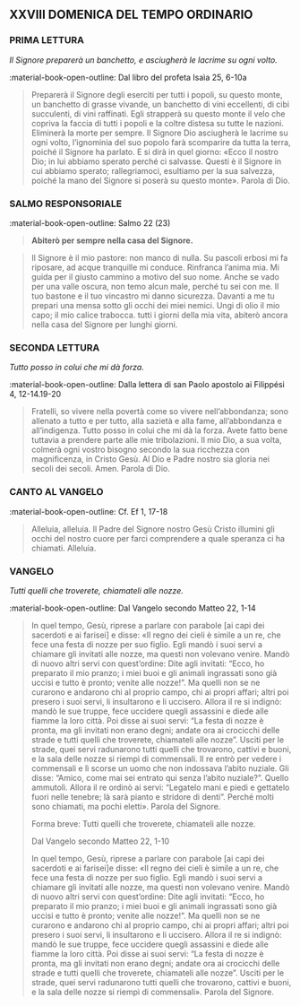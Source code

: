 ## XXVIII DOMENICA DEL TEMPO ORDINARIO
> 
### PRIMA LETTURA
*Il Signore preparerà un banchetto, e asciugherà le lacrime su ogni volto.*

:material-book-open-outline: Dal libro del profeta Isaìa
25, 6-10a

> Preparerà il Signore degli eserciti per tutti i popoli, su questo monte, un banchetto di grasse vivande, un banchetto di vini eccellenti, di cibi succulenti, di vini raffinati. Egli strapperà su questo monte il velo che copriva la faccia di tutti i popoli e la coltre distesa su tutte le nazioni. Eliminerà la morte per sempre. Il Signore Dio asciugherà le lacrime su ogni volto, l’ignominia del suo popolo farà scomparire da tutta la terra, poiché il Signore ha parlato. E si dirà in quel giorno: «Ecco il nostro Dio; in lui abbiamo sperato perché ci salvasse. Questi è il Signore in cui abbiamo sperato; rallegriamoci, esultiamo per la sua salvezza, poiché la mano del Signore si poserà su questo monte». Parola di Dio.
> 
### SALMO RESPONSORIALE
:material-book-open-outline: Salmo 22 (23)

>**Abiterò per sempre nella casa del Signore.**

> Il Signore è il mio pastore:
> non manco di nulla.
> Su pascoli erbosi mi fa riposare,
> ad acque tranquille mi conduce.
> Rinfranca l’anima mia.
> Mi guida per il giusto cammino
> a motivo del suo nome.
> Anche se vado per una valle oscura,
> non temo alcun male, perché tu sei con me.
> Il tuo bastone e il tuo vincastro
> mi danno sicurezza.
> Davanti a me tu prepari una mensa
> sotto gli occhi dei miei nemici.
> Ungi di olio il mio capo;
> il mio calice trabocca.
> tutti i giorni della mia vita,
> abiterò ancora nella casa del Signore
> per lunghi giorni.
> 
### SECONDA LETTURA
*Tutto posso in colui che mi dà forza.*

:material-book-open-outline: Dalla lettera di san Paolo apostolo ai Filippési
4, 12-14.19-20

> Fratelli, so vivere nella povertà come so vivere nell’abbondanza; sono allenato a tutto e per tutto, alla sazietà e alla fame, all’abbondanza e all’indigenza. Tutto posso in colui che mi dà la forza. Avete fatto bene tuttavia a prendere parte alle mie tribolazioni. Il mio Dio, a sua volta, colmerà ogni vostro bisogno secondo la sua ricchezza con magnificenza, in Cristo Gesù. Al Dio e Padre nostro sia gloria nei secoli dei secoli. Amen. Parola di Dio.
> 
### CANTO AL VANGELO
:material-book-open-outline: Cf. Ef 1, 17-18

> Alleluia, alleluia.
> Il Padre del Signore nostro Gesù Cristo
> illumini gli occhi del nostro cuore
> per farci comprendere a quale speranza ci ha chiamati.
> Alleluia.
> 
### VANGELO
*Tutti quelli che troverete, chiamateli alle nozze.*

:material-book-open-outline: Dal Vangelo secondo Matteo
22, 1-14

> In quel tempo, Gesù, riprese a parlare con parabole [ai capi dei sacerdoti e ai farisei] e disse: «Il regno dei cieli è simile a un re, che fece una festa di nozze per suo figlio. Egli mandò i suoi servi a chiamare gli invitati alle nozze, ma questi non volevano venire. Mandò di nuovo altri servi con quest’ordine: Dite agli invitati: “Ecco, ho preparato il mio pranzo; i miei buoi e gli animali ingrassati sono già uccisi e tutto è pronto; venite alle nozze!”. Ma quelli non se ne curarono e andarono chi al proprio campo, chi ai propri affari; altri poi presero i suoi servi, li insultarono e li uccisero. Allora il re si indignò: mandò le sue truppe, fece uccidere quegli assassini e diede alle fiamme la loro città. Poi disse ai suoi servi: “La festa di nozze è pronta, ma gli invitati non erano degni; andate ora ai crocicchi delle strade e tutti quelli che troverete, chiamateli alle nozze”. Usciti per le strade, quei servi radunarono tutti quelli che trovarono, cattivi e buoni, e la sala delle nozze si riempì di commensali. Il re entrò per vedere i commensali e lì scorse un uomo che non indossava l’abito nuziale. Gli disse: “Amico, come mai sei entrato qui senza l’abito nuziale?”. Quello ammutolì. Allora il re ordinò ai servi: “Legatelo mani e piedi e gettatelo fuori nelle tenebre; là sarà pianto e stridore di denti”. Perché molti sono chiamati, ma pochi eletti». Parola del Signore.
> 
> Forma breve:
> Tutti quelli che troverete, chiamateli alle nozze.
> 
> Dal Vangelo secondo Matteo
> 22, 1-10
> 
> In quel tempo, Gesù, riprese a parlare con parabole [ai capi dei sacerdoti e ai farisei]e disse: «Il regno dei cieli è simile a un re, che fece una festa di nozze per suo figlio. Egli mandò i suoi servi a chiamare gli invitati alle nozze, ma questi non volevano venire. Mandò di nuovo altri servi con quest’ordine: Dite agli invitati: “Ecco, ho preparato il mio pranzo; i miei buoi e gli animali ingrassati sono già uccisi e tutto è pronto; venite alle nozze!”. Ma quelli non se ne curarono e andarono chi al proprio campo, chi ai propri affari; altri poi presero i suoi servi, li insultarono e li uccisero. Allora il re si indignò: mandò le sue truppe, fece uccidere quegli assassini e diede alle fiamme la loro città. Poi disse ai suoi servi: “La festa di nozze è pronta, ma gli invitati non erano degni; andate ora ai crocicchi delle strade e tutti quelli che troverete, chiamateli alle nozze”. Usciti per le strade, quei servi radunarono tutti quelli che trovarono, cattivi e buoni, e la sala delle nozze si riempì di commensali». Parola del Signore.